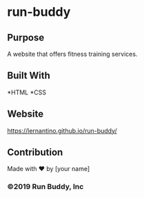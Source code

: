 # run-buddy

## Purpose
A website that offers fitness training services.

## Built With 
*HTML
*CSS

## Website
https://lernantino.github.io/run-buddy/

## Contribution
Made with ❤️ by [your name]

### ©️2019 Run Buddy, Inc 
